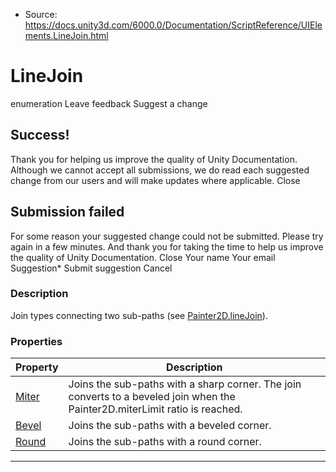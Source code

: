 * Source: https://docs.unity3d.com/6000.0/Documentation/ScriptReference/UIElements.LineJoin.html

# LineJoin
enumeration
Leave feedback
Suggest a change
## Success!
Thank you for helping us improve the quality of Unity Documentation. Although we cannot accept all submissions, we do read each suggested change from our users and will make updates where applicable.
Close
## Submission failed
For some reason your suggested change could not be submitted. Please <a>try again</a> in a few minutes. And thank you for taking the time to help us improve the quality of Unity Documentation.
Close
Your name Your email Suggestion* Submit suggestion
Cancel
### Description
Join types connecting two sub-paths (see [Painter2D.lineJoin](https://docs.unity3d.com/6000.0/Documentation/ScriptReference/UIElements.Painter2D-lineJoin.html)). 
### Properties
Property | Description  
---|---  
[Miter](https://docs.unity3d.com/6000.0/Documentation/ScriptReference/UIElements.LineJoin.Miter.html) |  Joins the sub-paths with a sharp corner. The join converts to a beveled join when the Painter2D.miterLimit ratio is reached.   
[Bevel](https://docs.unity3d.com/6000.0/Documentation/ScriptReference/UIElements.LineJoin.Bevel.html) | Joins the sub-paths with a beveled corner.  
[Round](https://docs.unity3d.com/6000.0/Documentation/ScriptReference/UIElements.LineJoin.Round.html) | Joins the sub-paths with a round corner.  
* * *
